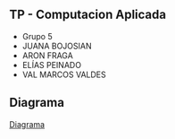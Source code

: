 ## TP - Computacion Aplicada
 - Grupo 5
  - JUANA BOJOSIAN 
  - ARON FRAGA 
  - ELÍAS PEINADO 
  - VAL MARCOS VALDES
## Diagrama
<a href="./Diagrama.drawio.pdf" target="_blank">Diagrama</a>
